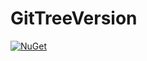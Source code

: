 # GitTreeVersion

[![NuGet](https://img.shields.io/nuget/v/GitTreeVersion)](https://www.nuget.org/packages/GitTreeVersion/)
